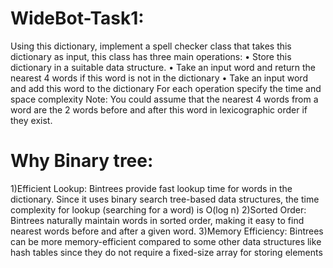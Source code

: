 # WideBot-Task1:
Using this dictionary, implement a spell checker class that takes this dictionary as input, this 
class has three main operations:
• Store this dictionary in a suitable data structure.
• Take an input word and return the nearest 4 words if this word is not in the dictionary
• Take an input word and add this word to the dictionary
For each operation specify the time and space complexity
Note: You could assume that the nearest 4 words from a word are the 2 words before and 
after this word in lexicographic order if they exist.
# Why Binary tree:
1)Efficient Lookup: Bintrees provide fast lookup time for words in the dictionary. Since it uses binary search tree-based data structures, the time complexity for lookup (searching for a word) is O(log n)
2)Sorted Order: Bintrees naturally maintain words in sorted order, making it easy to find nearest words before and after a given word.
3)Memory Efficiency: Bintrees can be more memory-efficient compared to some other data structures like hash tables since they do not require a fixed-size array for storing elements

